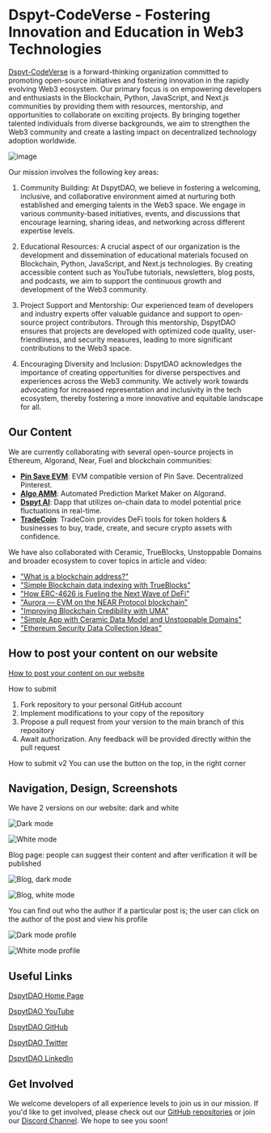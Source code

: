 # Dspyt-CodeVerse - Fostering Innovation and Education in Web3 Technologies

[Dspyt-CodeVerse](https://dspyt.com) is a forward-thinking organization committed to promoting open-source initiatives and fostering innovation in the rapidly evolving Web3 ecosystem. Our primary focus is on empowering developers and enthusiasts in the Blockchain, Python, JavaScript, and Next.js communities by providing them with resources, mentorship, and opportunities to collaborate on exciting projects. By bringing together talented individuals from diverse backgrounds, we aim to strengthen the Web3 community and create a lasting impact on decentralized technology adoption worldwide.

![image](https://github.com/BadmWe/dspyt-webpage/assets/108738511/4e3d55b6-9949-4658-b642-3abb8c7ae3c3)

Our mission involves the following key areas:

1. Community Building: At DspytDAO, we believe in fostering a welcoming, inclusive, and collaborative environment aimed at nurturing both established and emerging talents in the Web3 space. We engage in various community-based initiatives, events, and discussions that encourage learning, sharing ideas, and networking across different expertise levels.

2. Educational Resources: A crucial aspect of our organization is the development and dissemination of educational materials focused on Blockchain, Python, JavaScript, and Next.js technologies. By creating accessible content such as YouTube tutorials, newsletters, blog posts, and podcasts, we aim to support the continuous growth and development of the Web3 community.

3. Project Support and Mentorship: Our experienced team of developers and industry experts offer valuable guidance and support to open-source project contributors. Through this mentorship, DspytDAO ensures that projects are developed with optimized code quality, user-friendliness, and security measures, leading to more significant contributions to the Web3 space.

4. Encouraging Diversity and Inclusion: DspytDAO acknowledges the importance of creating opportunities for diverse perspectives and experiences across the Web3 community. We actively work towards advocating for increased representation and inclusivity in the tech ecosystem, thereby fostering a more innovative and equitable landscape for all.

## Our Content

We are currently collaborating with several open-source projects in Ethereum, Algorand, Near, Fuel and blockchain communities:

- **[Pin Save EVM](https://github.com/pinsavedao/PinSave-EVM)**: EVM compatible version of Pin Save. Decentralized Pinterest.
- **[Algo AMM](https://github.com/dspytdao/Algo_AMM)**: Automated Prediction Market Maker on Algorand.
- **[Dspyt AI](https://github.com/dspytdao/dspytai)**: Dapp that utilizes on-chain data to model potential price fluctuations in real-time.
- **[TradeCoin](https://github.com/AlexFedotovqq/TradeCoin)**: TradeCoin provides DeFi tools for token holders & businesses to buy, trade, create, and secure crypto assets with confidence.

We have also collaborated with Ceramic, TrueBlocks, Unstoppable Domains and broader ecosystem to cover topics in article and video:

- ["What is a blockchain address?"](https://dspyt.com/what-is-blockchain-address)
- ["Simple Blockchain data indexing with TrueBlocks"](https://dspyt.com/blockchain-data-indexer-with-trueblocks)
- ["How ERC-4626 is Fueling the Next Wave of DeFi"](https://dspyt.com/erc4626)
- ["Aurora — EVM on the NEAR Protocol blockchain"](https://dspyt.com/aurora-near-protocol-evm)
- ["Improving Blockchain Credibility with UMA"](https://dspyt.com/improving-blockchain-credibility-with-uma)
- ["Simple App with Ceramic Data Model and Unstoppable Domains"](https://dspyt.com/simple-app-with-ceramic-data-model-and-unstoppable-domains)
- ["Ethereum Security Data Collection Ideas"](https://dspyt.com/data_collection_ideas)

## How to post your content on our website

[How to post your content on our website](https://dspyt.com/faq)

How to submit

1. Fork repository to your personal GitHub account
2. Implement modifications to your copy of the repository
3. Propose a pull request from your version to the main branch of this repository
4. Await authorization. Any feedback will be provided directly within the pull request

How to submit v2
You can use the button on the top, in the right corner

## Navigation, Design, Screenshots

We have 2 versions on our website: dark and white

![Dark mode](https://github.com/BadmWe/dspyt-webpage/assets/108738511/620e690a-e06c-49c3-9895-2100381a9f47)

![White mode](https://github.com/BadmWe/dspyt-webpage/assets/108738511/7a9d4963-9bab-4d94-a17f-d9f471bdfc04)

Blog page: people can suggest their content and after verification it will be published

![Blog, dark mode](https://github.com/BadmWe/dspyt-webpage/assets/108738511/a8b6fca4-da47-40c9-bc16-b0460fdbe54a)

![Blog, white mode](https://github.com/BadmWe/dspyt-webpage/assets/108738511/f1942edc-d0fa-46d7-9a7e-658e85abbb58)

You can find out who the author if a particular post is; the user can click on the author of the post and view his profile

![Dark mode profile](https://github.com/BadmWe/dspyt-webpage/assets/108738511/5b28c27c-2189-4fb5-a061-bf73f7f1a6ae)

![White mode profile](https://github.com/BadmWe/dspyt-webpage/assets/108738511/6059fee1-a12e-4929-8587-c65d24054900)

## Useful Links

[DspytDAO Home Page](https://dspyt.com)

[DspytDAO YouTube](https://www.youtube.com/channel/UCpssd9fVzqvTB6mWSaJ4lUw)

[DspytDAO GitHub](https://github.com/dspytdao)

[DspytDAO Twitter](https://twitter.com/dspytdao)

[DspytDAO LinkedIn](https://www.linkedin.com/company/dspytdao/)

## Get Involved

We welcome developers of all experience levels to join us in our mission. If you'd like to get involved, please check out our [GitHub repositories](https://github.com/orgs/dspytdao/repositories) or join our [Discord Channel](https://discord.gg/VAgsC7CHy2). We hope to see you soon!
